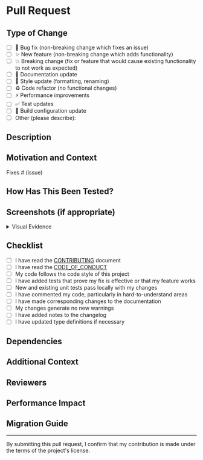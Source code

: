 # Pull Request

## Type of Change
<!-- Please check the one that applies to this PR using "x". -->

- [ ] 🐛 Bug fix (non-breaking change which fixes an issue)
- [ ] ✨ New feature (non-breaking change which adds functionality)
- [ ] 💥 Breaking change (fix or feature that would cause existing functionality to not work as expected)
- [ ] 📝 Documentation update
- [ ] 🎨 Style update (formatting, renaming)
- [ ] ♻️ Code refactor (no functional changes)
- [ ] ⚡ Performance improvements
- [ ] ✅ Test updates
- [ ] 🔨 Build configuration update
- [ ] Other (please describe):

## Description
<!-- Provide a clear and comprehensive description of the changes. -->

## Motivation and Context
<!-- Why is this change required? What problem does it solve? -->
<!-- If it fixes an open issue, please link to the issue here. -->

Fixes # (issue)

## How Has This Been Tested?
<!-- Please describe how you tested your changes. -->
<!-- Include details of your testing environment, and the tests you ran to -->
<!-- see how your change affects other areas of the code, etc. -->

## Screenshots (if appropriate)
<details>
<summary>Visual Evidence</summary>

<!-- Add your screenshots here -->
<!-- ![Description](URL) -->

</details>

## Checklist
<!-- Put an "x" in the boxes that apply. -->

- [ ] I have read the [CONTRIBUTING](../CONTRIBUTING.md) document
- [ ] I have read the [CODE_OF_CONDUCT](../CODE_OF_CONDUCT.md)
- [ ] My code follows the code style of this project
- [ ] I have added tests that prove my fix is effective or that my feature works
- [ ] New and existing unit tests pass locally with my changes
- [ ] I have commented my code, particularly in hard-to-understand areas
- [ ] I have made corresponding changes to the documentation
- [ ] My changes generate no new warnings
- [ ] I have added notes to the changelog
- [ ] I have updated type definitions if necessary

## Dependencies
<!-- List any dependencies that are required for this change. -->

## Additional Context
<!-- Add any other context about the PR here. -->

## Reviewers
<!-- Optional: Mention specific team members who should review this PR -->

## Performance Impact
<!-- Describe any performance implications and what you've done to optimize if applicable -->

## Migration Guide
<!-- If this PR introduces breaking changes, please describe the migration process -->
<!-- Delete this section if not applicable -->

---

By submitting this pull request, I confirm that my contribution is made under the terms of the project's license.